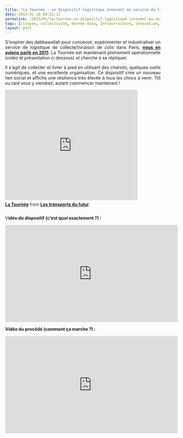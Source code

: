 ```yaml
---
title: "La Tournée - un dispositif logistique innovant au service du lien social"
date: 2013-01-18 09:22:17
permalink: /2013/01/la-tournee-un-dispositif-logistique-innovant-au-service-du-lien-social.html
tags: [citoyen, collectivité, donnée data, Infrastructure, innovation, intelligence collective, internet, lien social, logistique, marchandises, marche, mode doux, Service de mobilité]
layout: post
---
```


<p style="text-align: justify;">S'inspirer des dabbawallah pour concevoir, expérimenter et industrialiser un service de logistique de collecte/livraison de colis dans Paris, <strong><a href="https://gabrielplassat.github.io/transportsdufutur/2011/08/les-dabbawallahs-de-bombay-inspirent-une-solution-logistique-a-paris-less_is_more.html" target="_blank">nous en avions parlé en 2011</a></strong>. La Tournée est maintenant pleinement opérationnelle (vidéo et présentation ci dessous) et cherche à se répliquer.</p> <p style="text-align: justify;">Il s'agit de collecter et livrer à pied en utilisant des chariots, quelques outils numériques, et une excellente organisation. Ce dispositif crée un nouveau lien social et affiche une résilience très élevée à tous les chocs à venir. Tôt ou tard vous y viendrez, autant commencer maintenant !</p> <iframe frameborder="0" height="356" marginheight="0" marginwidth="0" scrolling="no" src="http://fr.slideshare.net/slideshow/embed_code/16052199" style="border: 1px solid #CCC; border-width: 1px 1px 0; margin-bottom: 5px;" width="427"> </iframe> <div style="margin-bottom: 5px;"> <strong> <a href="http://fr.slideshare.net/transportsdufutur/la-tourne" target="_blank" title="La Tournée">La Tournée</a> </strong> from <strong><a href="http://fr.slideshare.net/transportsdufutur" target="_blank">Les transports du futur</a></strong> </div> <div style="margin-bottom: 5px;"><strong> </strong></div> <div style="margin-bottom: 5px;"><strong> </strong></div>  <!--more-->  V<strong>idéo du dispositif (c'est quoi exactement ?) :</strong> <p> <iframe frameborder="0" height="315" src="http://www.youtube.com/embed/qSW0smU-lIY" width="560"></iframe></p> <p><strong>V</strong><strong>idéo du procédé (comment ça marche ?) :</strong></p> <iframe frameborder="0" height="315" src="http://www.youtube.com/embed/eMCWDJpybZs" width="560"></iframe>
